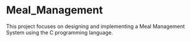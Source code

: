 # Meal_Management
This project focuses on designing and implementing a Meal
Management System using the C programming language.
